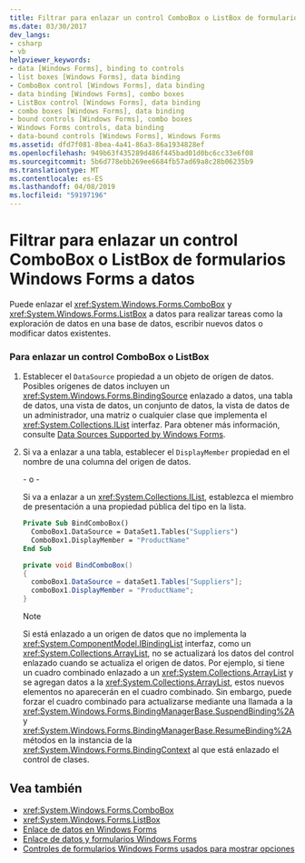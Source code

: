 ```yaml
---
title: Filtrar para enlazar un control ComboBox o ListBox de formularios Windows Forms a datos
ms.date: 03/30/2017
dev_langs:
- csharp
- vb
helpviewer_keywords:
- data [Windows Forms], binding to controls
- list boxes [Windows Forms], data binding
- ComboBox control [Windows Forms], data binding
- data binding [Windows Forms], combo boxes
- ListBox control [Windows Forms], data binding
- combo boxes [Windows Forms], data binding
- bound controls [Windows Forms], combo boxes
- Windows Forms controls, data binding
- data-bound controls [Windows Forms], Windows Forms
ms.assetid: dfd7f081-8bea-4a41-86a3-86a1934828ef
ms.openlocfilehash: 949b63f435289d486f445bad01d0bc6cc33e6f08
ms.sourcegitcommit: 5b6d778ebb269ee6684fb57ad69a8c28b06235b9
ms.translationtype: MT
ms.contentlocale: es-ES
ms.lasthandoff: 04/08/2019
ms.locfileid: "59197196"
---
```

# <a name="how-to-bind-a-windows-forms-combobox-or-listbox-control-to-data"></a>Filtrar para enlazar un control ComboBox o ListBox de formularios Windows Forms a datos
Puede enlazar el <xref:System.Windows.Forms.ComboBox> y <xref:System.Windows.Forms.ListBox> a datos para realizar tareas como la exploración de datos en una base de datos, escribir nuevos datos o modificar datos existentes.  
  
### <a name="to-bind-a-combobox-or-listbox-control"></a>Para enlazar un control ComboBox o ListBox  
  
1.  Establecer el `DataSource` propiedad a un objeto de origen de datos. Posibles orígenes de datos incluyen un <xref:System.Windows.Forms.BindingSource> enlazado a datos, una tabla de datos, una vista de datos, un conjunto de datos, la vista de datos de un administrador, una matriz o cualquier clase que implementa el <xref:System.Collections.IList> interfaz. Para obtener más información, consulte [Data Sources Supported by Windows Forms](../data-sources-supported-by-windows-forms.md).  
  
2.  Si va a enlazar a una tabla, establecer el `DisplayMember` propiedad en el nombre de una columna del origen de datos.  
  
     \- o -  
  
     Si va a enlazar a un <xref:System.Collections.IList>, establezca el miembro de presentación a una propiedad pública del tipo en la lista.  
  
    ```vb  
    Private Sub BindComboBox()  
      ComboBox1.DataSource = DataSet1.Tables("Suppliers")  
      ComboBox1.DisplayMember = "ProductName"  
    End Sub  
    ```  
  
    ```csharp  
    private void BindComboBox()  
    {  
      comboBox1.DataSource = dataSet1.Tables["Suppliers"];  
      comboBox1.DisplayMember = "ProductName";  
    }  
    ```  
  
    > [!NOTE]
    >  Si está enlazado a un origen de datos que no implementa la <xref:System.ComponentModel.IBindingList> interfaz, como un <xref:System.Collections.ArrayList>, no se actualizará los datos del control enlazado cuando se actualiza el origen de datos. Por ejemplo, si tiene un cuadro combinado enlazado a un <xref:System.Collections.ArrayList> y se agregan datos a la <xref:System.Collections.ArrayList>, estos nuevos elementos no aparecerán en el cuadro combinado. Sin embargo, puede forzar el cuadro combinado para actualizarse mediante una llamada a la <xref:System.Windows.Forms.BindingManagerBase.SuspendBinding%2A> y <xref:System.Windows.Forms.BindingManagerBase.ResumeBinding%2A> métodos en la instancia de la <xref:System.Windows.Forms.BindingContext> al que está enlazado el control de clases.  
  
## <a name="see-also"></a>Vea también

- <xref:System.Windows.Forms.ComboBox>
- <xref:System.Windows.Forms.ListBox>
- [Enlace de datos en Windows Forms](../windows-forms-data-binding.md)
- [Enlace de datos y formularios Windows Forms](../data-binding-and-windows-forms.md)
- [Controles de formularios Windows Forms usados para mostrar opciones](windows-forms-controls-used-to-list-options.md)
